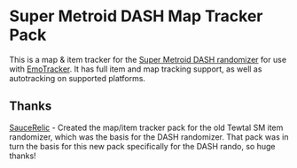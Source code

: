 # Super Metroid DASH Map Tracker Pack
This is a map & item tracker for the [Super Metroid DASH randomizer](https://dashrando.github.io) for use with [EmoTracker](https://emotracker.net).  It has full item and map tracking support, as well as autotracking on supported platforms.

## Thanks
[SauceRelic](https://github.com/SauceRelic) - Created the map/item tracker pack for the old Tewtal SM item randomizer, which was the basis for the DASH randomizer.  That pack was in turn the basis for this new pack specifically for the DASH rando, so huge thanks!
